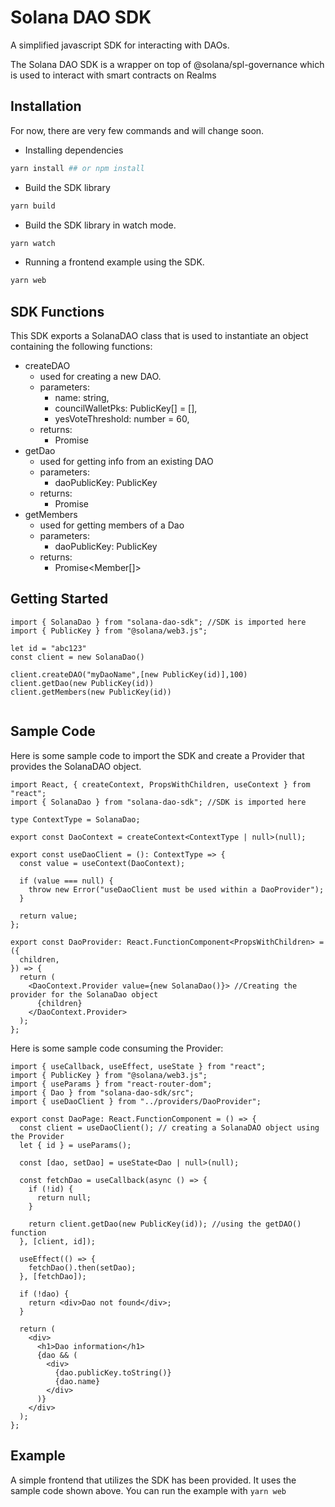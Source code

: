 # Solana DAO SDK

A simplified javascript SDK for interacting with DAOs.

The Solana DAO SDK is a wrapper on top of @solana/spl-governance which is used to interact with smart contracts on Realms

## Installation

For now, there are very few commands and will change soon.

- Installing dependencies

```bash
yarn install ## or npm install
```

- Build the SDK library

```bash
yarn build
```

- Build the SDK library in watch mode.

```bash
yarn watch
```

- Running a frontend example using the SDK.

```bash
yarn web
```


## SDK Functions

This SDK exports a SolanaDAO class that is used to instantiate an object containing the following functions:

- createDAO 
  - used for creating a new DAO.
  - parameters: 
    - name: string,
    - councilWalletPks: PublicKey[] = [],
    - yesVoteThreshold: number = 60,
  - returns:
    - Promise<MultiSigDaoResponse>
- getDao
  - used for getting info from an existing DAO
  - parameters: 
    - daoPublicKey: PublicKey
  - returns:
    - Promise<Dao>
- getMembers
  - used for getting members of a Dao
  - parameters:
    - daoPublicKey: PublicKey
  - returns:
    - Promise<Member[]>

## Getting Started
  
```
import { SolanaDao } from "solana-dao-sdk"; //SDK is imported here
import { PublicKey } from "@solana/web3.js";

let id = "abc123"
const client = new SolanaDao()
  
client.createDAO("myDaoName",[new PublicKey(id)],100)
client.getDao(new PublicKey(id))
client.getMembers(new PublicKey(id))
  
```
## Sample Code

Here is some sample code to import the SDK and create a Provider that provides the SolanaDAO object.

```
import React, { createContext, PropsWithChildren, useContext } from "react";
import { SolanaDao } from "solana-dao-sdk"; //SDK is imported here

type ContextType = SolanaDao;

export const DaoContext = createContext<ContextType | null>(null);

export const useDaoClient = (): ContextType => {
  const value = useContext(DaoContext);

  if (value === null) {
    throw new Error("useDaoClient must be used within a DaoProvider");
  }

  return value;
};

export const DaoProvider: React.FunctionComponent<PropsWithChildren> = ({
  children,
}) => {
  return (
    <DaoContext.Provider value={new SolanaDao()}> //Creating the provider for the SolanaDao object
      {children}
    </DaoContext.Provider>
  );
};

```

Here is some sample code consuming the Provider:

```
import { useCallback, useEffect, useState } from "react";
import { PublicKey } from "@solana/web3.js";
import { useParams } from "react-router-dom";
import { Dao } from "solana-dao-sdk/src";
import { useDaoClient } from "../providers/DaoProvider";

export const DaoPage: React.FunctionComponent = () => {
  const client = useDaoClient(); // creating a SolanaDAO object using the Provider
  let { id } = useParams();

  const [dao, setDao] = useState<Dao | null>(null);

  const fetchDao = useCallback(async () => {
    if (!id) {
      return null;
    }

    return client.getDao(new PublicKey(id)); //using the getDAO() function
  }, [client, id]);

  useEffect(() => {
    fetchDao().then(setDao);
  }, [fetchDao]);

  if (!dao) {
    return <div>Dao not found</div>;
  }

  return (
    <div>
      <h1>Dao information</h1>
      {dao && (
        <div>
          {dao.publicKey.toString()}
          {dao.name}
        </div>
      )}
    </div>
  );
};

```

## Example
A simple frontend that utilizes the SDK has been provided. It uses the sample code shown above. You can run the example with `yarn web`
